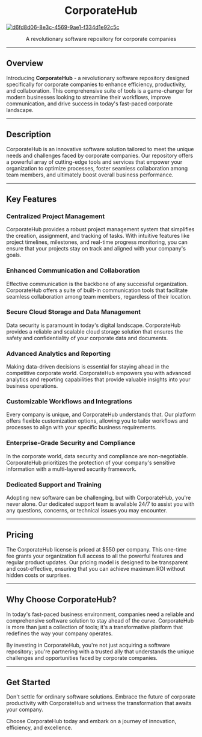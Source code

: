 <h1 align="center">CorporateHub</h1>

<a href="https://ibb.co/RbYf2ZL"><img src="https://i.ibb.co/Gpny7Bg/d6fd8d06-8e3c-4569-9ae1-f334d1e92c5c.jpg" alt="d6fd8d06-8e3c-4569-9ae1-f334d1e92c5c" border="0"></a>
<p align="center">A revolutionary software repository for corporate companies</p>

---

## Overview

Introducing **CorporateHub** - a revolutionary software repository designed specifically for corporate companies to enhance efficiency, productivity, and collaboration. This comprehensive suite of tools is a game-changer for modern businesses looking to streamline their workflows, improve communication, and drive success in today's fast-paced corporate landscape.

---

## Description

CorporateHub is an innovative software solution tailored to meet the unique needs and challenges faced by corporate companies. Our repository offers a powerful array of cutting-edge tools and services that empower your organization to optimize processes, foster seamless collaboration among team members, and ultimately boost overall business performance.

---

## Key Features

### Centralized Project Management
CorporateHub provides a robust project management system that simplifies the creation, assignment, and tracking of tasks. With intuitive features like project timelines, milestones, and real-time progress monitoring, you can ensure that your projects stay on track and aligned with your company's goals.

### Enhanced Communication and Collaboration
Effective communication is the backbone of any successful organization. CorporateHub offers a suite of built-in communication tools that facilitate seamless collaboration among team members, regardless of their location.

### Secure Cloud Storage and Data Management
Data security is paramount in today's digital landscape. CorporateHub provides a reliable and scalable cloud storage solution that ensures the safety and confidentiality of your corporate data and documents.

### Advanced Analytics and Reporting
Making data-driven decisions is essential for staying ahead in the competitive corporate world. CorporateHub empowers you with advanced analytics and reporting capabilities that provide valuable insights into your business operations.

### Customizable Workflows and Integrations
Every company is unique, and CorporateHub understands that. Our platform offers flexible customization options, allowing you to tailor workflows and processes to align with your specific business requirements.

### Enterprise-Grade Security and Compliance
In the corporate world, data security and compliance are non-negotiable. CorporateHub prioritizes the protection of your company's sensitive information with a multi-layered security framework.

### Dedicated Support and Training
Adopting new software can be challenging, but with CorporateHub, you're never alone. Our dedicated support team is available 24/7 to assist you with any questions, concerns, or technical issues you may encounter.

---

## Pricing

The CorporateHub license is priced at $550 per company. This one-time fee grants your organization full access to all the powerful features and regular product updates. Our pricing model is designed to be transparent and cost-effective, ensuring that you can achieve maximum ROI without hidden costs or surprises.

---

## Why Choose CorporateHub?

In today's fast-paced business environment, companies need a reliable and comprehensive software solution to stay ahead of the curve. CorporateHub is more than just a collection of tools; it's a transformative platform that redefines the way your company operates.

By investing in CorporateHub, you're not just acquiring a software repository; you're partnering with a trusted ally that understands the unique challenges and opportunities faced by corporate companies.

---

## Get Started


Don't settle for ordinary software solutions. Embrace the future of corporate productivity with CorporateHub and witness the transformation that awaits your company.

Choose CorporateHub today and embark on a journey of innovation, efficiency, and excellence.
